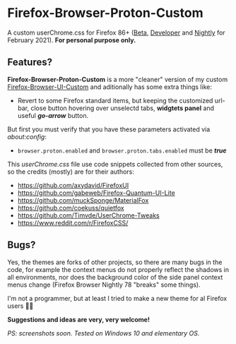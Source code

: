 # Firefox-Browser-Proton-Custom
  A custom userChrome.css for Firefox 86+ ([Beta](https://www.mozilla.org/en-US/firefox/all/#product-desktop-beta), [Developer](https://www.mozilla.org/en-US/firefox/all/#product-desktop-developer) and [Nightly](https://www.mozilla.org/en-US/firefox/all/#product-desktop-nightly) for February 2021).
  **For personal purpose only.**

## Features?

**Firefox-Browser-Proton-Custom** is a more "cleaner" version of my custom [Firefox-Browser-UI-Custom](https://github.com/gabeweb/Firefox-Browser-UI-Custom/)
and aditionally has some extra things like:

- Revert to some Firefox standard items, but keeping the customized url-bar, close button hovering over unselectd tabs, **widgtets panel** and useful ***go-arrow*** button.

But first you must verify that you have these parameters activated via *about:config*:

- `browser.proton.enabled` and `browser.proton.tabs.enabled` must be ***true***

This *userChrome.css* file use code snippets collected from other sources, so the credits (mostly) are for their authors:

* https://github.com/axydavid/FirefoxUI
* https://github.com/gabeweb/Firefox-Quantum-UI-Lite
* https://github.com/muckSponge/MaterialFox
* https://github.com/coekuss/quietfox
* https://github.com/Timvde/UserChrome-Tweaks
* https://www.reddit.com/r/FirefoxCSS/


## Bugs?

Yes, the themes are forks of other projects, so there are many bugs in the code, for example the context menus do not properly reflect the shadows in all environments, nor does the background color of the side panel context menus change (Firefox Browser Nightly 78 "breaks" some things).

I'm not a programmer, but at least I tried to make a new theme for al Firefox users 🤘🏻


**Suggestions and ideas are very, very welcome!**


*PS: screenshots soon. Tested on Windows 10 and elementary OS.*
